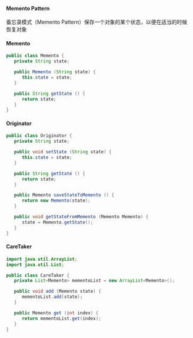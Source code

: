#### Memento Pattern
备忘录模式（Memento Pattern）保存一个对象的某个状态，以便在适当的时候恢复对象

#### Memento
```java
public class Memento {
   private String state;

   public Memento (String state) {
      this.state = state;
   }

   public String getState () {
      return state;
   }    
}
```

#### Originator
```java
public class Originator {
   private String state;

   public void setState (String state) {
      this.state = state;
   }

   public String getState () {
      return state;
   }

   public Memento saveStateToMemento () {
      return new Memento(state);
   }

   public void getStateFromMemento (Memento Memento) {
      state = Memento.getState();
   }
}
```

#### CareTaker
```java
import java.util.ArrayList;
import java.util.List;

public class CareTaker {
   private List<Memento> mementoList = new ArrayList<Memento>();

   public void add (Memento state) {
      mementoList.add(state);
   }

   public Memento get (int index) {
      return mementoList.get(index);
   }
}
```
